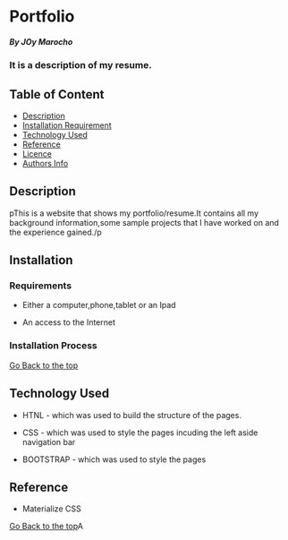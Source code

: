 # Portfolio
##### By JOy Marocho
### It is a description of my resume.
## Table of Content
+ [Description](#description)
+ [Installation Requirement](#Installation)
+ [Technology Used](#technology-used)
+ [Reference](#reference)
+ [Licence](#licence)
+ [Authors Info](#author-Info)
## Description
pThis is  a website that shows my portfolio/resume.It contains all my background information,some sample projects that I have worked on and the experience gained./p
## Installation
### Requirements
 
 * Either a computer,phone,tablet or an Ipad
 
 * An access to the Internet
 
 ### Installation Process
 
 [Go Back to the top](#portfolio)
 ## Technology Used
 * HTNL - which was used to build the structure of the pages.
 
 * CSS - which was used to style the pages incuding the left aside navigation bar
 * BOOTSTRAP - which was used to style the pages 
 
 ## Reference
 * Materialize CSS
 
 [Go Back to the top](#portfolio)A